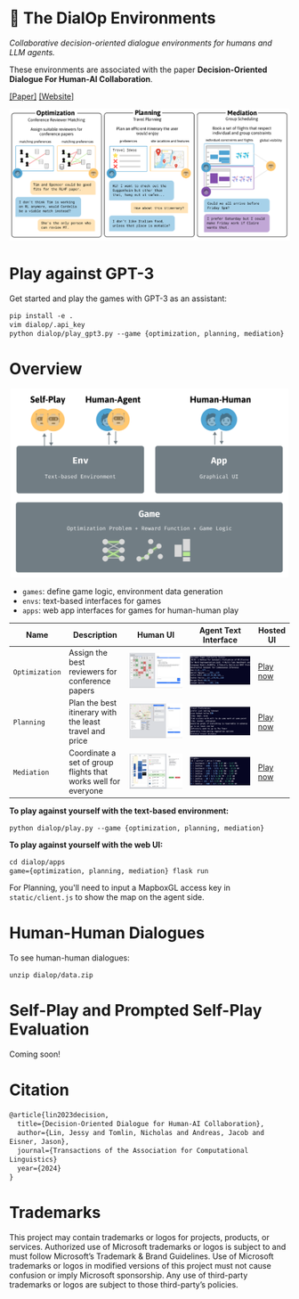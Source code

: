 # 📠 The DialOp Environments

_Collaborative decision-oriented dialogue environments for humans and LLM agents._

These environments are associated with the paper **Decision-Oriented Dialogue For Human-AI Collaboration**.

[[Paper]](https://arxiv.org/abs/2305.20076)
[[Website]](https://collaborative-dialogue.github.io/)

![](assets/envs.png)

# Play against GPT-3

Get started and play the games with GPT-3 as an assistant:
```
pip install -e .
vim dialop/.api_key
python dialop/play_gpt3.py --game {optimization, planning, mediation}
```

# Overview

<p align="center">
<img src="assets/overview.png" width="500">
</p>

- `games`: define game logic, environment data generation
- `envs`: text-based interfaces for games
- `apps`: web app interfaces for games for human-human play


| Name         | Description   | Human UI           | Agent Text Interface | Hosted UI             |
| ------------ | ------------- | ------------------ | --------------------------------- | ------- |
| `Optimization` | Assign the best reviewers for conference papers | ![Optimization UI](assets/optimization_ui.png) | ![Optimization Text Interface](assets/optimization_text.png) | [Play now](http://reviewer-matching.herokuapp.com/) |
| `Planning` | Plan the best itinerary with the least travel and price | ![Planning UI](assets/planning_ui.png) | ![Planning Text Interface](assets/planning_text.png) | [Play now](https://itinerary-planning.herokuapp.com/)
| `Mediation` | Coordinate a set of group flights that works well for everyone | ![Mediation UI](assets/mediation_ui.png) | ![Mediation Text Interface](assets/mediation_text.png) | [Play now](https://collaborative-dialogue.herokuapp.com/)

**To play against yourself with the text-based environment:**
```
python dialop/play.py --game {optimization, planning, mediation}
```
**To play against yourself with the web UI:**
```
cd dialop/apps
game={optimization, planning, mediation} flask run
```
For Planning, you'll need to input a MapboxGL access key in `static/client.js` to show the map on the agent side.

# Human-Human Dialogues

To see human-human dialogues:
```
unzip dialop/data.zip
```

# Self-Play and Prompted Self-Play Evaluation

Coming soon!

# Citation
```
@article{lin2023decision,
  title={Decision-Oriented Dialogue for Human-AI Collaboration},
  author={Lin, Jessy and Tomlin, Nicholas and Andreas, Jacob and Eisner, Jason},
  journal={Transactions of the Association for Computational Linguistics}
  year={2024}
}
```

# Trademarks

This project may contain trademarks or logos for projects, products,
or services. Authorized use of Microsoft trademarks or logos is subject to and
must follow Microsoft’s Trademark & Brand Guidelines. Use of Microsoft
trademarks or logos in modified versions of this project must not cause
confusion or imply Microsoft sponsorship. Any use of third-party trademarks or
logos are subject to those third-party’s policies.
